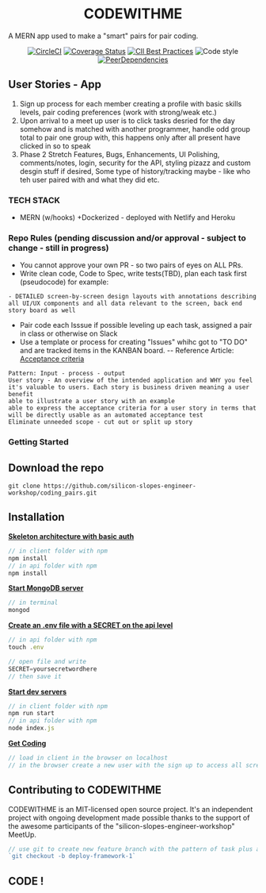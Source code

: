 <h1 align="center">CODEWITHME</h1>
<p>A MERN app used to make a "smart" pairs for pair coding.</p>
<div align="center">




[![CircleCI](https://img.shields.io/circleci/project/github/mui-org/material-ui/next.svg)]()
[![Coverage Status](https://img.shields.io/codecov/c/github/mui-org/material-ui/next.svg)]()
[![CII Best Practices](https://bestpractices.coreinfrastructure.org/projects/1320/badge)]()
![Code style](https://img.shields.io/badge/code_style-prettier-ff69b4.svg)
[![PeerDependencies](https://david-dm.org/mui-org/material-ui/next/peer-status.svg?path=packages/material-ui)]()

</div>




## User Stories - App 
1. Sign up process for each member creating a profile with basic skills levels, pair coding preferences (work with strong/weak etc.)  
2. Upon arrival to a meet up user is to click tasks desried for the day somehow and is matched with another programmer, handle odd group total to pair one group with, this happens only after all present have clicked in so to speak 
3. Phase 2 Stretch Features, Bugs, Enhancements, UI Polishing, comments/notes, login, security for the API, styling pizazz and custom desgin stuff if desired, Some type of history/tracking maybe - like who teh user paired with and what they did etc. 


### TECH STACK
- MERN (w/hooks) +Dockerized - deployed with Netlify and Heroku

### Repo Rules (pending discussion and/or approval - subject to change - still in progress) 
- You cannot approve your own PR - so two pairs of eyes on ALL PRs.
- Write clean code, Code to Spec, write tests(TBD), plan each task first (pseudocode) for example:
```
- DETAILED screen-by-screen design layouts with annotations describing all UI/UX components and all data relevant to the screen, back end story board as well 
```
- Pair code each Isssue if possible leveling up each task, assigned a pair in class or otherwise on Slack
- Use a template or process for creating "Issues" whihc got to "TO DO" and are tracked items in the KANBAN board.
-- Reference Article: [Acceptance criteria](http://www.payton-consulting.com/user-stories-create-acceptance-criteria/)
```
Pattern: Input - process - output  
User story - An overview of the intended application and WHY you feel it's valuable to users. Each story is business driven meaning a user benefit
able to illustrate a user story with an example
able to express the acceptance criteria for a user story in terms that will be directly usable as an automated acceptance test
Eliminate unneeded scope - cut out or split up story 
```

### Getting Started 

## Download the repo

`git clone https://github.com/silicon-slopes-engineer-workshop/coding_pairs.git`


## Installation


**[Skeleton architecture with basic auth]()**
```javascript
// in client folder with npm
npm install 
// in api folder with npm
npm install 
```

**[Start MongoDB server]()**
```javascript
// in terminal
mongod
```

**[Create an .env file with a SECRET on the api level]()** 
```javascript
// in api folder with npm
touch .env

// open file and write 
SECRET=yoursecretwordhere
// then save it 
```

**[Start dev servers]()** 
```javascript
// in client folder with npm
npm run start
// in api folder with npm
node index.js
```

**[Get Coding]()** 
```javascript
// load in client in the browser on localhost
// in the browser create a new user with the sign up to access all screens including auth protected routes

```

## Contributing to CODEWITHME

CODEWITHME is an MIT-licensed open source project. It's an independent project with ongoing development made possible thanks to the support of the awesome participants of the "silicon-slopes-engineer-workshop" MeetUp. 
```javascript
// use git to create new feature branch with the pattern of task plus a dash with the iteration of that feature
`git checkout -b deploy-framework-1`
```


## CODE !
